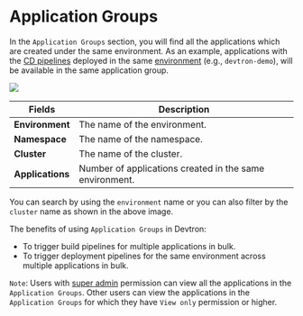# Application Groups

In the `Application Groups` section, you will find all the applications which are created under the same environment. 
As an example, applications with the [CD pipelines](https://docs.devtron.ai/v/v0.6/usage/applications/creating-application/cd-pipeline) deployed in the same [environment](https://docs.devtron.ai/v/v0.6/global-configurations/cluster-and-environments#add-environment) (e.g., `devtron-demo`), will be available in the same application group.

![](https://devtron-public-asset.s3.us-east-2.amazonaws.com/images/application-groups/application-groups.jpg)

| Fields | Description |
| --- | --- |
| **Environment** | The name of the environment. |
| **Namespace** | The name of the namespace. |
| **Cluster** | The name of the cluster. |
| **Applications** | Number of applications created in the same environment. |

You can search by using the `environment` name or you can also filter by the `cluster` name as shown in the above image.

The benefits of using `Application Groups` in Devtron:
- To trigger build pipelines for multiple applications in bulk.
- To trigger deployment pipelines for the same environment across multiple applications in bulk.


`Note`: Users with [super admin](https://docs.devtron.ai/v/v0.6/global-configurations/authorization/user-access#role-based-access-levels) permission can view all the applications in the `Application Groups`. Other users can view the applications in the `Application Groups` for which they have `View only` permission or higher. 